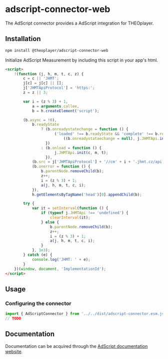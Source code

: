 # adscript-connector-web

The AdScript connector provides a AdScript integration for THEOplayer.

## Installation

```sh
npm install @theoplayer/adscript-connector-web
```

Initialize AdScript Measurement by including this script in your app's html.

```html
<script>
    !(function (j, h, m, t, c, z) {
        c = c || 'JHMT';
        j[c] = j[c] || [];
        j['JHMTApiProtocol'] = 'https:';
        z = z || 3;

        var i = (z % 3) + 1,
            a = arguments.callee,
            b = h.createElement('script');

        (b.async = !0),
            b.readyState
                ? (b.onreadystatechange = function () {
                      ('loaded' !== b.readyState && 'complete' !== b.readyState) ||
                          ((b.onreadystataechange = null), j.JHMTApi.init(c, m, t));
                  })
                : (b.onload = function () {
                      j.JHMTApi.init(c, m, t);
                  }),
            (b.src = j['JHMTApiProtocol'] + '//cm' + i + '.jhmt.cz/api.js'),
            (b.onerror = function () {
                b.parentNode.removeChild(b);
                z++;
                i = (z % 3) + 1;
                a(j, h, m, t, c, i);
            }),
            h.getElementsByTagName('head')[0].appendChild(b);

        try {
            var it = setInterval(function () {
                if (typeof j.JHMTApi !== 'undefined') {
                    clearInterval(it);
                } else {
                    b.parentNode.removeChild(b);
                    z++;
                    i = (z % 3) + 1;
                    a(j, h, m, t, c, i);
                }
            }, 1e3);
        } catch (e) {
            console.log('JHMT: ' + e);
        }
    })(window, document, 'ImplementationId');
</script>
```

## Usage

### Configuring the connector

```js
import { AdScriptConnector } from '../../dist/adscript-connector.esm.js';
// TODO
```

## Documentation

Documentation can be acquired through the [AdScript documentation website](https://adscript.admosphere.cz/).
